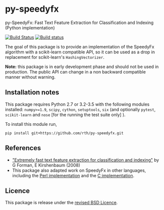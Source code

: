 # py-speedyfx

py-SpeedyFx: Fast Text Feature Extraction for Classification and Indexing (Python implementation)

[![Build Status](https://travis-ci.org/rth/py-speedyfx.svg?branch=master)](https://travis-ci.org/rth/py-speedyfx) 
[![Build status](https://ci.appveyor.com/api/projects/status/6qdvqc475g5pyflm/branch/master?svg=true)](https://ci.appveyor.com/project/rth/py-speedyfx/branch/master)

The goal of this package is to provide an implementation of the SpeedyFx algorithm with a scikit-learn compatible API, so it can be used as a drop in replacement for scikit-learn's `HashingVectorizer`.


**Note:** this package is in early development phase and should not be used in production. The public API can change in a non backward compatible manner without warning.


## Installation notes

 This package requires Python 2.7 or 3.2-3.5 with the following modules installed: `numpy>=1.9`, `scipy`, `cython`, `setuptools`, `six` (and optionally `pytest`, `scikit-learn` and `nose` [for the running the test suite only] ).

 To install this module run,
    
    pip install git+https://github.com/rth/py-speedyfx.git

## References
  
  * ["Extremely fast text feature extraction for classification and indexing"](http://citeseerx.ist.psu.edu/viewdoc/download?doi=10.1.1.170.8670&rep=rep1&type=pdf) by G Forman, E Kirshenbaum (2008)
  * This package also adapted work on SpeedyFx in other languages, including the [Perl implementation](https://github.com/creaktive/Text-SpeedyFx) and the [C implementation](https://github.com/creaktive/speedyfx).

## Licence

This package is release under the [revised BSD Licence](./LICENSE.txt).
